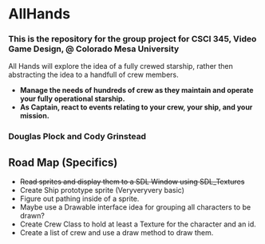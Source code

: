 # AllHands

### This is the repository for the group project for CSCI 345, Video Game Design, @ Colorado Mesa University

All Hands will explore the idea of a fully crewed starship, rather then abstracting the idea to a handfull of crew members.
- **Manage the needs of hundreds of crew as they maintain and operate your fully operational starship.**
- **As Captain, react to events relating to your crew, your ship, and your mission.**


### Douglas Plock and Cody Grinstead   

## Road Map (Specifics)

- ~~Read sprites and display them to a SDL Window using SDL_Textures~~
- Create Ship prototype sprite (Veryveryvery basic)
- Figure out pathing inside of a sprite.
- Maybe use a Drawable interface idea for grouping all characters to be drawn?
- Create Crew Class to hold at least a Texture for the character and an id.
- Create a list of crew and use a draw method to draw them.
